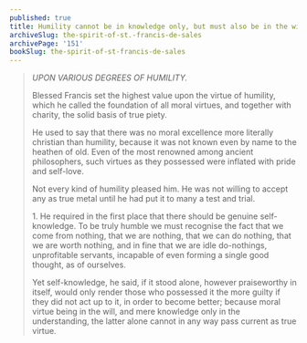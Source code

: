 ```yaml
---
published: true
title: Humility cannot be in knowledge only, but must also be in the will
archiveSlug: the-spirit-of-st.-francis-de-sales
archivePage: '151'
bookSlug: the-spirit-of-st-francis-de-sales
---
```


> *UPON VARIOUS DEGREES OF HUMILITY.*
>
> Blessed Francis set the highest value upon the virtue of humility, which he called the foundation of all moral virtues, and together with charity, the solid basis of true piety.
>
> He used to say that there was no moral excellence more literally christian than humility, because it was not known even by name to the heathen of old. Even of the most renowned among ancient philosophers, such virtues as they possessed were inflated with pride and self-love.
>
> Not every kind of humility pleased him. He was not willing to accept any as true metal until he had put it to many a test and trial.
>
> 1\. He required in the first place that there should be genuine self-knowledge. To be truly humble we must recognise the fact that we come from nothing, that we are nothing, that we can do nothing, that we are worth nothing, and in fine that we are idle do-nothings, unprofitable servants, incapable of even forming a single good thought, as of ourselves.
>
> Yet self-knowledge, he said, if it stood alone, however praiseworthy in itself, would only render those who possessed it the more guilty if they did not act up to it, in order to become better; because moral virtue being in the will, and mere knowledge only in the understanding, the latter alone cannot in any way pass current as true virtue.
